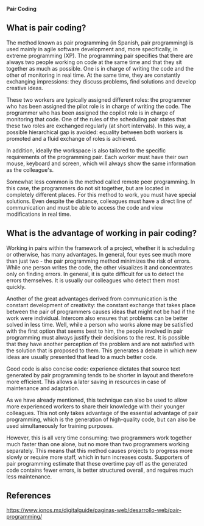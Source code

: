 **Pair Coding**



## What is pair coding?
The method known as pair programming (in Spanish, pair programming) is used mainly in agile software development and, more specifically, in extreme programming (XP). The programming pair specifies that there are always two people working on code at the same time and that they sit together as much as possible. One is in charge of writing the code and the other of monitoring in real time. At the same time, they are constantly exchanging impressions: they discuss problems, find solutions and develop creative ideas.

These two workers are typically assigned different roles: the programmer who has been assigned the pilot role is in charge of writing the code. The programmer who has been assigned the copilot role is in charge of monitoring that code. One of the rules of the scheduling pair states that these two roles are exchanged regularly (at short intervals). In this way, a possible hierarchical gap is avoided: equality between both workers is promoted and a fluid exchange of roles is achieved.

In addition, ideally the workspace is also tailored to the specific requirements of the programming pair. Each worker must have their own mouse, keyboard and screen, which will always show the same information as the colleague's.

Somewhat less common is the method called remote peer programming. In this case, the programmers do not sit together, but are located in completely different places. For this method to work, you must have special solutions. Even despite the distance, colleagues must have a direct line of communication and must be able to access the code and view modifications in real time.

## What is the advantage of working in pair coding?
Working in pairs within the framework of a project, whether it is scheduling or otherwise, has many advantages. In general, four eyes see much more than just two - the pair programming method minimizes the risk of errors. While one person writes the code, the other visualizes it and concentrates only on finding errors. In general, it is quite difficult for us to detect the errors themselves. It is usually our colleagues who detect them most quickly.

Another of the great advantages derived from communication is the constant development of creativity: the constant exchange that takes place between the pair of programmers causes ideas that might not be had if the work were individual. Intercom also ensures that problems can be better solved in less time. Well, while a person who works alone may be satisfied with the first option that seems best to him, the people involved in pair programming must always justify their decisions to the rest. It is possible that they have another perception of the problem and are not satisfied with the solution that is proposed to them. This generates a debate in which new ideas are usually presented that lead to a much better code.

Good code is also concise code: experience dictates that source text generated by pair programming tends to be shorter in layout and therefore more efficient. This allows a later saving in resources in case of maintenance and adaptation.

As we have already mentioned, this technique can also be used to allow more experienced workers to share their knowledge with their younger colleagues. This not only takes advantage of the essential advantage of pair programming, which is the generation of high-quality code, but can also be used simultaneously for training purposes.

However, this is all very time consuming: two programmers work together much faster than one alone, but no more than two programmers working separately. This means that this method causes projects to progress more slowly or require more staff, which in turn increases costs. Supporters of pair programming estimate that these overtime pay off as the generated code contains fewer errors, is better structured overall, and requires much less maintenance.





## References
https://www.ionos.mx/digitalguide/paginas-web/desarrollo-web/pair-programming/
